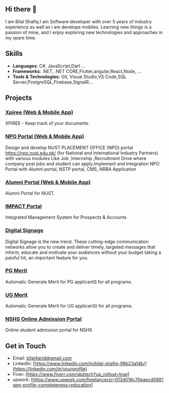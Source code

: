 ## Hi there 👋


I am Bilal Shafiq.I am Software developer with over 5 years of industry experience as well as i am develope mobiles. Learning new things is a passion of mine, and I enjoy exploring new technologies and approaches in my spare time.

## Skills
- **Languages**: C#, JavaScript,Dart ...
- **Frameworks**: .NET, .NET CORE,Flutter,angular,React,Node, ...
- **Tools & Technologies**: Git, Visual Studio,VS Code,SQL Server,PostgreSQL,Firebase,SignalR...

## Projects

### [Xpiree (Web & Mobile App)](https://app.xpiree.com/)
XPIREE - Keep track of your documents.

### [ NPO Portal (Web & Mobile App)](https://npo.nust.edu.pk/#/home)
Design and develop NUST PLACEMENT OFFICE (NPO) portal https://npo.nust.edu.pk/ (for National and International Industry Partners) with various modules Like Job ,Internship ,Recruitment Drive where company post jobs and student can apply.Implement and Integration NPO Portal with Alumni portal, NSTP portal, CMS, NRBA Application

### [Alumni Portal (Web & Mobile App)](https://alumni.nust.edu.pk/#/Home)
Alumni Portal for NUST.

### [ IMPACT Portal](https://impact.nust.edu.pk/#/login)
Integrated Management System for Prospects & Accounts

### [Digital Signage](https://dsadmin.nust.edu.pk/)
Digital Signage is the new trend. These cutting-edge communication networks allow you to create and deliver timely, targeted messages that inform, educate and motivate your audiences without your budget taking a painful hit, an important feature for you.

### [PG Merit](http://beta.pgmerit.nust.edu.pk/login)
Automatic Generate Merit for PG applicantS for all programs.

### [UG Merit](http://ugmerit.nust.edu.pk/login)
Automatic Generate Merit for UG applicanSt for all programs.

### [NSHS Online Admission Portal](https://nshsadmission.nust.edu.pk/)
Online student admission portal for NSHS



## Get in Touch
- Email: [bilal4arid@gmail.com](mailto:your-email@example.com)
- LinkedIn: [https://www.linkedin.com/in/bilal-shafiq-99b23a14b/](https://linkedin.com/in/yourprofile)
- Fiver: [https://www.fiverr.com/sbztech?up_rollout=true]
- upwork: [https://www.upwork.com/freelancers/~012d019c70eaecd588?qpn-profile-completeness=education]
